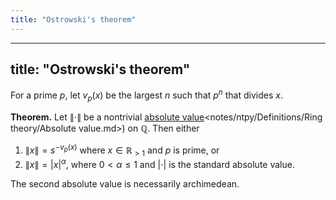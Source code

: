 ```yaml
---
title: "Ostrowski's theorem"
---
```


---
title: "Ostrowski's theorem"
---

For a prime $p$, let $v_p(x)$ be the largest $n$ such that $p^n$ that divides $x$.

**Theorem.** Let $\|\cdot\|$ be a nontrivial [absolute value]()<notes/ntpy/Definitions/Ring theory/Absolute value.md>) on $\mathbb{Q}$. Then either
1. $\|x\|=s^{-v_p(x)}$ where $x\in\mathbb{R}_{>1}$ and $p$ is prime, or
2. $\|x\|=|x|^\alpha$, where $0<\alpha\leq 1$ and $|\cdot|$ is the standard absolute value.

The second absolute value is necessarily archimedean.
